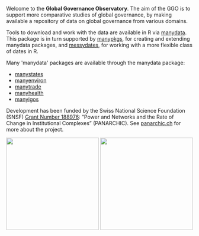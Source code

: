 Welcome to the **Global Governance Observatory**.
The aim of the GGO is to support more comparative studies of global governance,
by making available a repository of data on global governance from various domains.

Tools to download and work with the data are available in R via [manydata](https://github.com/globalgov/manydata).
This package is in turn supported by [manypkgs](https://github.com/globalgov/manypkgs), for creating and extending manydata packages,
and [messydates](https://github.com/globalgov/messydates), for working with a more flexible class of dates in R.

Many 'manydata' packages are available through the manydata package:
- [manystates](https://github.com/globalgov/manystates)
- [manyenviron](https://github.com/globalgov/manyenviron)
- [manytrade](https://github.com/globalgov/manytrade)
- [manyhealth](https://github.com/globalgov/manyhealth)
- [manyigos](https://github.com/globalgov/manyigos)

Development has been funded by the Swiss National Science Foundation (SNSF) [Grant Number 188976](https://data.snf.ch/grants/grant/188976): “Power and Networks and the Rate of Change in Institutional Complexes” (PANARCHIC).
See [panarchic.ch](https://panarchic.ch/) for more about the project.

<img src="https://github.com/globalgov/.github/assets/5595229/573ab89f-a389-4d9b-a021-04217b3d83a9" width="250" />
<img src="https://github.com/globalgov/.github/assets/5595229/a3c053a4-fe62-40d3-bbe6-f9ea7764a65a" width="250" />
